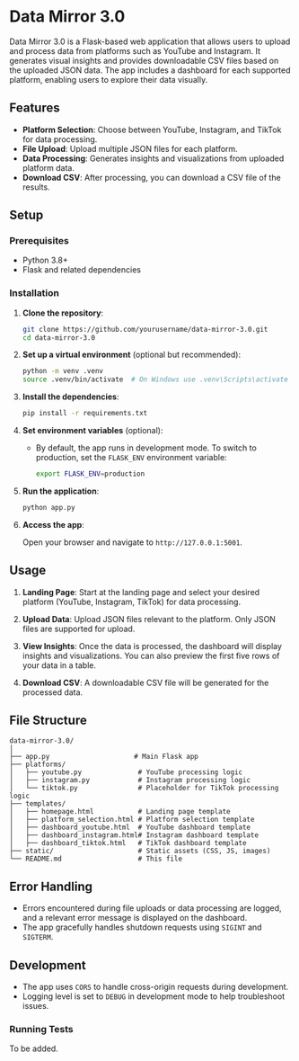 
# Data Mirror 3.0

Data Mirror 3.0 is a Flask-based web application that allows users to upload and process data from platforms such as YouTube and Instagram. It generates visual insights and provides downloadable CSV files based on the uploaded JSON data. The app includes a dashboard for each supported platform, enabling users to explore their data visually.

## Features

- **Platform Selection**: Choose between YouTube, Instagram, and TikTok for data processing.
- **File Upload**: Upload multiple JSON files for each platform.
- **Data Processing**: Generates insights and visualizations from uploaded platform data.
- **Download CSV**: After processing, you can download a CSV file of the results.

## Setup

### Prerequisites

- Python 3.8+
- Flask and related dependencies

### Installation

1. **Clone the repository**:

   ```bash
   git clone https://github.com/yourusername/data-mirror-3.0.git
   cd data-mirror-3.0
   ```

2. **Set up a virtual environment** (optional but recommended):

   ```bash
   python -m venv .venv
   source .venv/bin/activate  # On Windows use .venv\Scripts\activate
   ```

3. **Install the dependencies**:

   ```bash
   pip install -r requirements.txt
   ```

4. **Set environment variables** (optional):

   - By default, the app runs in development mode. To switch to production, set the `FLASK_ENV` environment variable:

     ```bash
     export FLASK_ENV=production
     ```

5. **Run the application**:

   ```bash
   python app.py
   ```

6. **Access the app**:

   Open your browser and navigate to `http://127.0.0.1:5001`.

## Usage

1. **Landing Page**: 
   Start at the landing page and select your desired platform (YouTube, Instagram, TikTok) for data processing.

2. **Upload Data**: 
   Upload JSON files relevant to the platform. Only JSON files are supported for upload.

3. **View Insights**: 
   Once the data is processed, the dashboard will display insights and visualizations. You can also preview the first five rows of your data in a table.

4. **Download CSV**: 
   A downloadable CSV file will be generated for the processed data.

## File Structure

```
data-mirror-3.0/
│
├── app.py                     # Main Flask app
├── platforms/
│   ├── youtube.py              # YouTube processing logic
│   ├── instagram.py            # Instagram processing logic
│   └── tiktok.py               # Placeholder for TikTok processing logic
├── templates/
│   ├── homepage.html           # Landing page template
│   ├── platform_selection.html # Platform selection template
│   ├── dashboard_youtube.html  # YouTube dashboard template
│   ├── dashboard_instagram.html# Instagram dashboard template
│   ├── dashboard_tiktok.html   # TikTok dashboard template
├── static/                     # Static assets (CSS, JS, images)
└── README.md                   # This file
```

## Error Handling

- Errors encountered during file uploads or data processing are logged, and a relevant error message is displayed on the dashboard.
- The app gracefully handles shutdown requests using `SIGINT` and `SIGTERM`.

## Development

- The app uses `CORS` to handle cross-origin requests during development.
- Logging level is set to `DEBUG` in development mode to help troubleshoot issues.

### Running Tests

To be added.